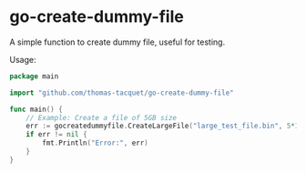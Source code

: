 # go-create-dummy-file

A simple function to create dummy file, useful for testing.

Usage:

```go
package main

import "github.com/thomas-tacquet/go-create-dummy-file"

func main() {
	// Example: Create a file of 5GB size
	err := gocreatedummyfile.CreateLargeFile("large_test_file.bin", 5*1024*1024*1024) // 5 GB
	if err != nil {
		fmt.Println("Error:", err)
	}
}
```


